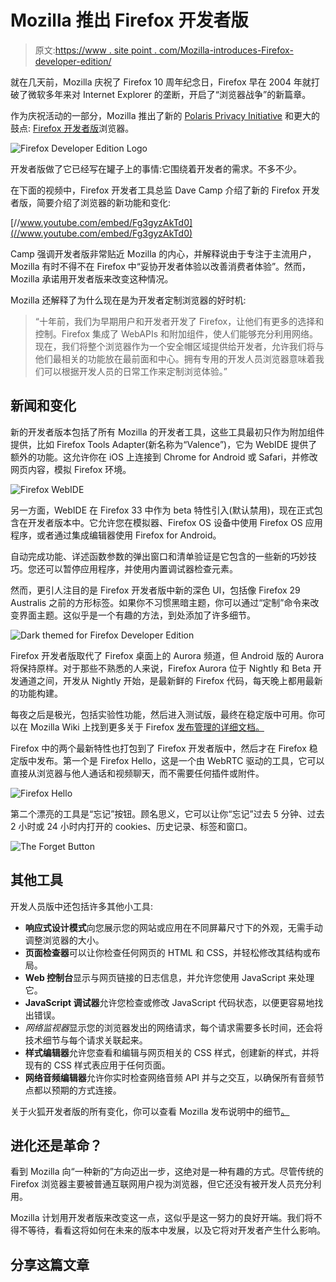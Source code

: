 # Mozilla 推出 Firefox 开发者版

> 原文:[https://www . site point . com/Mozilla-introduces-Firefox-developer-edition/](https://www.sitepoint.com/mozilla-introduces-firefox-developer-edition/)

就在几天前，Mozilla 庆祝了 Firefox 10 周年纪念日，Firefox 早在 2004 年就打破了微软多年来对 Internet Explorer 的垄断，开启了“浏览器战争”的新篇章。

作为庆祝活动的一部分，Mozilla 推出了新的 [Polaris Privacy Initiative](https://blog.mozilla.org/privacy/2014/11/10/introducing-polaris-privacy-initiative-to-accelerate-user-focused-privacy-online/) 和更大的鼓点: [Firefox 开发者版](https://www.mozilla.org/en-US/firefox/developer/)浏览器。

![Firefox Developer Edition Logo](../Images/2aa007d8f9acdf69141a2e859ae0cbbc.png)

开发者版做了它已经写在罐子上的事情:它围绕着开发者的需求。不多不少。

在下面的视频中，Firefox 开发者工具总监 Dave Camp 介绍了新的 Firefox 开发者版，简要介绍了浏览器的新功能和变化:

[//www.youtube.com/embed/Fg3gyzAkTd0](//www.youtube.com/embed/Fg3gyzAkTd0)

Camp 强调开发者版非常贴近 Mozilla 的内心，并解释说由于专注于主流用户，Mozilla 有时不得不在 Firefox 中“妥协开发者体验以改善消费者体验”。然而，Mozilla 承诺用开发者版来改变这种情况。

Mozilla 还解释了为什么现在是为开发者定制浏览器的好时机:

> “十年前，我们为早期用户和开发者开发了 Firefox，让他们有更多的选择和控制。Firefox 集成了 WebAPIs 和附加组件，使人们能够充分利用网络。现在，我们将整个浏览器作为一个安全帽区域提供给开发者，允许我们将与他们最相关的功能放在最前面和中心。拥有专用的开发人员浏览器意味着我们可以根据开发人员的日常工作来定制浏览体验。”

## 新闻和变化

新的开发者版本包括了所有 Mozilla 的开发者工具，这些工具最初只作为附加组件提供，比如 Firefox Tools Adapter(新名称为“Valence”)，它为 WebIDE 提供了额外的功能。这允许你在 iOS 上连接到 Chrome for Android 或 Safari，并修改网页内容，模拟 Firefox 环境。

![Firefox WebIDE](../Images/b06fde2d4b3df90891c4054c4be8eb08.png)

另一方面，WebIDE 在 Firefox 33 中作为 beta 特性引入(默认禁用)，现在正式包含在开发者版本中。它允许您在模拟器、Firefox OS 设备中使用 Firefox OS 应用程序，或者通过集成编辑器使用 Firefox for Android。

自动完成功能、详述函数参数的弹出窗口和清单验证是它包含的一些新的巧妙技巧。您还可以暂停应用程序，并使用内置调试器检查元素。

然而，更引人注目的是 Firefox 开发者版中新的深色 UI，包括像 Firefox 29 Australis 之前的方形标签。如果你不习惯黑暗主题，你可以通过“定制”命令来改变界面主题。这似乎是一个有趣的方法，到处添加了许多细节。

![Dark themed for Firefox Developer Edition](../Images/30a0b49813652bb488bbe8f8a54daa93.png)

Firefox 开发者版取代了 Firefox 桌面上的 Aurora 频道，但 Android 版的 Aurora 将保持原样。对于那些不熟悉的人来说，Firefox Aurora 位于 Nightly 和 Beta 开发通道之间，开发从 Nightly 开始，是最新鲜的 Firefox 代码，每天晚上都用最新的功能构建。

每夜之后是极光，包括实验性功能，然后进入测试版，最终在稳定版中可用。你可以在 Mozilla Wiki 上找到更多关于 Firefox [发布管理的详细文档。](https://wiki.mozilla.org/Release_Management/Release_Process)

Firefox 中的两个最新特性也打包到了 Firefox 开发者版中，然后才在 Firefox 稳定版中发布。第一个是 Firefox Hello，这是一个由 WebRTC 驱动的工具，它可以直接从浏览器与他人通话和视频聊天，而不需要任何插件或附件。

![Firefox Hello](../Images/0b8fb40e4ed5f1c2707c048983bd5ccc.png)

第二个漂亮的工具是“忘记”按钮。顾名思义，它可以让你“忘记”过去 5 分钟、过去 2 小时或 24 小时内打开的 cookies、历史记录、标签和窗口。

![The Forget Button](../Images/8b75bfd743e2be8501b5adc08e6853ce.png)

## 其他工具

开发人员版中还包括许多其他小工具:

*   **响应式设计模式**向您展示您的网站或应用在不同屏幕尺寸下的外观，无需手动调整浏览器的大小。
*   **页面检查器**可以让你检查任何网页的 HTML 和 CSS，并轻松修改其结构或布局。
*   **Web 控制台**显示与网页链接的日志信息，并允许您使用 JavaScript 来处理它。
*   **JavaScript 调试器**允许您检查或修改 JavaScript 代码状态，以便更容易地找出错误。
*   *网络监视器*显示您的浏览器发出的网络请求，每个请求需要多长时间，还会将技术细节与每个请求关联起来。
*   **样式编辑器**允许您查看和编辑与网页相关的 CSS 样式，创建新的样式，并将现有的 CSS 样式表应用于任何页面。
*   **网络音频编辑器**允许你实时检查网络音频 API 并与之交互，以确保所有音频节点都以预期的方式连接。

关于火狐开发者版的所有变化，你可以查看 Mozilla 发布说明中的细节[。](https://developer.mozilla.org/en-US/Firefox/Releases/35)

## 进化还是革命？

看到 Mozilla 向“一种新的”方向迈出一步，这绝对是一种有趣的方式。尽管传统的 Firefox 浏览器主要被普通互联网用户视为浏览器，但它还没有被开发人员充分利用。

Mozilla 计划用开发者版来改变这一点，这似乎是这一努力的良好开端。我们将不得不等待，看看这将如何在未来的版本中发展，以及它将对开发者产生什么影响。

## 分享这篇文章